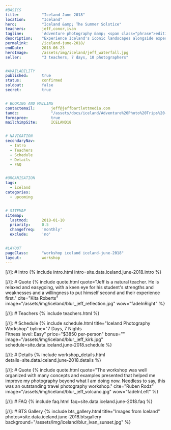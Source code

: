 ```yaml
---
#BASICS
title: 			"Iceland June 2018"
location: 		"Iceland"
hero: 			"Iceland &amp; The Summer Solstice"
teachers: 		jeff,conor,ivan
tagline: 		'Adventure photography &amp; <span class="phrase">editing workshop</span>'
description: 	"Experience Iceland's iconic landscapes alongside experienced photographers."
permalink: 		/iceland-june-2018/
endDate: 		2018-06-23
heroImage: 		/assets/img/iceland/jeff_waterfall.jpg
seller: 		"3 teachers, 7 days, 10 photographers"


#AVAILABILITY
published: 		true
status: 		confirmed
soldout: 		false
secret: 		true


# BOOKING AND MAILING
contactemail: 		jeff@jeffbartlettmedia.com
tandc: 				"/assets/docs/iceland/Adventure%20Photo%20Trips%20-%20TC.pdf"
formspree:	 		true
mailchimpSite: 		ICELAND18


# NAVIGATION
secondaryNav:
  - Intro
  - Teachers
  - Schedule
  - Details
  - FAQ


#ORGANISATION
tags:
  - iceland
categories:
  - upcoming


# SITEMAP
sitemap:
  lastmod: 		2018-01-10
  priority: 	0.5
  changefreq: 	'monthly'
  exclude: 		'no'
  

#LAYOUT
pageClass: 		"workshop iceland iceland-june-2018"
layout: 		workshop
---
```



[//]: # Intro
{% include intro.html intro=site.data.iceland.june-2018.intro %}


[//]: # Quote
{% include quote.html quote="Jeff is a natural teacher. He is relaxed and easygoing, with a keen eye for his student's strengths and weaknesses and a willingness to put himself second and their experience first." cite="Kita Roberts" image="/assets/img/iceland/blur_jeff_reflection.jpg" wow="fadeInRight" %}


[//]: # Teachers
{% include teachers.html %}


[//]: # Schedule
{% include schedule.html title="Iceland Photography Workshop" byline="7 Days, 7 Nights <br>Fitness level: Easy" price="&dollar;3850 per-person" bonus="" image="/assets/img/iceland/blur_jeff_kirk.jpg" schedule=site.data.iceland.june-2018.schedule %}


[//]: # Details
{% include workshop_details.html details=site.data.iceland.june-2018.details %}


[//]: # Quote
{% include quote.html quote="The workshop was well organized with many concepts and examples presented that helped me improve my photography beyond what I am doing now. Needless to say, this was an outstanding travel photography workshop." cite="Ruben Rodz" image="/assets/img/iceland/blur_jeff_volcano.jpg" wow="fadeInLeft" %}


[//]: # FAQ
{% include faq.html faq=site.data.iceland.june-2018.faq %}


[//]: # BTS Gallery
{% include bts_gallery.html title="Images from Iceland" photos=site.data.iceland.june-2018.btsgallery background="/assets/img/iceland/blur_ivan_sunset.jpg" %}





